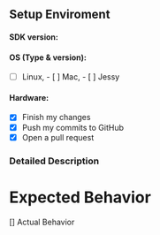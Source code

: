 ## Setup Enviroment 
#### SDK version: 
#### OS (Type & version): 
- [ ] Linux, - [ ] Mac, - [ ] Jessy 
#### Hardware:
- [x] Finish my changes
- [x] Push my commits to GitHub
- [x] Open a pull request

### Detailed Description

# Expected Behavior

[] Actual Behavior
